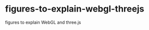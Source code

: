figures-to-explain-webgl-threejs
================================

figures to explain WebGL and three.js